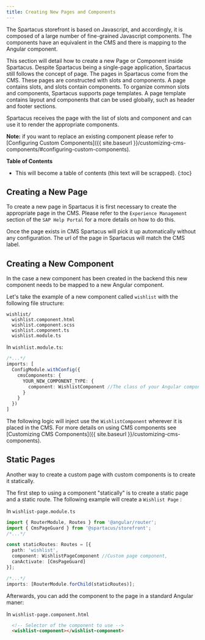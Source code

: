 ```yaml
---
title: Creating New Pages and Components
---
```


The Spartacus storefront is based on Javascript, and accordingly, it is composed of a large number of fine-grained Javascript components. The components have an equivalent in the CMS and there is mapping to the Angular component.

This section will detail how to create a new Page or Component inside Spartacus. Despite Spartacus being a single-page application, Spartacus still follows the concept of page. The pages in Spartacus come from the CMS. These pages are constructed with slots and components. A page contains slots, and slots contain components. To organize common slots and components, Spartacus supports page templates. A page template contains layout and components that can be used globally, such as header and footer sections.

Spartacus receives the page with the list of slots and component and can use it to render the appropriate components.

**Note:** if you want to replace an existing component please refer to [Configuring Custom Components]({{ site.baseurl }}/customizing-cms-components/#configuring-custom-components).

**Table of Contents**

- This will become a table of contents (this text will be scrapped).
{:toc}

## Creating a New Page

To create a new page in Spartacus it is first necessary to create the appropriate page in the CMS. Please refer to the `Experience Management` section of the `SAP Help Portal` for a more details on how to do this.

Once the page exists in CMS Spartacus will pick it up automatically without any configuration. The url of the page in Spartacus will match the CMS label.

## Creating a New Component

In the case a new component has been created in the backend this new component needs to be mapped to a new Angular component.

Let's take the example of a new component called `wishlist` with the following file structure:

```
wishlist/
  wishlist.component.html
  wishlist.component.scss
  wishlist.component.ts
  wishlist.module.ts
```

In `wishlist.module.ts`:

```ts
/*...*/
imports: [
  ConfigModule.withConfig({
    cmsComponents: {
      YOUR_NEW_COMPONENT_TYPE: {
        component: WishlistComponent //The class of your Angular component
      }
    }
  })
]
```

The following logic will inject use the `WishlistComponent` wherever it is placed in the CMS. For more details on using CMS components see [Customizing CMS Components]({{ site.baseurl }}/customizing-cms-components).

## Static Pages

Another way to create a custom page with custom components is to create it statically.

The first step to using a component "statically" is to create a static page and a static route. The following example will create a `Wishlist Page` :

In `wishlist-page.module.ts`
```ts
import { RouterModule, Routes } from '@angular/router';
import { CmsPageGuard } from '@spartacus/storefront';
/*...*/

const staticRoutes: Routes = [{
  path: 'wishlist',
  component: WishlistPageComponent //Custom page component,
  canActivate: [CmsPageGuard]
}];

/*...*/
imports: [RouterModule.forChild(staticRoutes)];
```

Afterwards, you can add the component to the page in a standard Angular maner:

In `wishlist-page.component.html`
```html
  <!-- Selector of the component to use -->
  <wishlist-component></wishlist-component>
```

